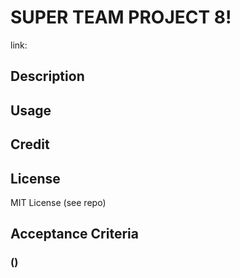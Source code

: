 # SUPER TEAM PROJECT 8!
link: 

## Description


## Usage

## Credit

## License
MIT License (see repo)

## Acceptance Criteria
### ()
